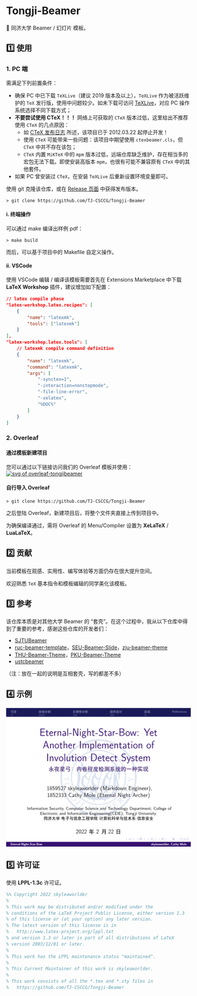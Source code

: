 # Tongji-Beamer

:page_facing_up: 同济大学 Beamer / 幻灯片 模板。

## :one: 使用

### 1. PC 端

需满足下列前置条件：

* 确保 PC 中已下载 `TeXLive`（建议 2019 版本及以上），`TeXLive` 作为被活跃维护的 `TeX` 发行版，使用中问题较少。如未下载可访问 [TeXLive](https://tug.org/texlive)，对应 PC 操作系统选择不同下载方式；
* **不要尝试使用 CTeX！！！** 网络上可获取的 `CTeX` 版本过低，这里给出不推荐使用 `CTeX` 的几点原因：
  * 如 [CTeX 发布日志](http://www.ctex.org/CTeXReleaseNotes) 所述，该项目已于 2012.03.22 起停止开发！
  * 使用 `CTeX` 可能带来一些问题：该项目中期望使用 `ctexbeamer.cls`，但 `CTeX` 中并不存在该包；
  * `CTeX` 内置 `MiKTeX` 中的 `mpm` 版本过低，远端仓库缺乏维护，存在相当多的宏包无法下载。即使安装高版本 `mpm`，也很有可能不兼容原有 `CTeX` 中的其他套件。
* 如果 PC 曾安装过 `CTeX`，在安装 `TeXLive` 后重新设置环境变量即可。

使用 git 克隆该仓库，或在 [Release 页面](https://github.com/TJ-CSCCG/Tongji-Beamer/releases) 中获得发布版本。

```shell
> git clone https://github.com/TJ-CSCCG/Tongji-Beamer
```

#### i. 终端操作

可以通过 make 编译出样例 pdf：

```shell
> make build
```

而后，可以基于项目中的 Makefile 自定义操作。

#### ii. VSCode

使用 VSCode 编辑 / 编译该模板需要首先在 Extensions Marketplace 中下载 **LaTeX Workshop** 插件，建议增加如下配置：

```json
// latex compile phase
"latex-workshop.latex.recipes": [
    {
        "name": "latexmk",
        "tools": ["latexmk"]
    }
],
"latex-workshop.latex.tools": [
    // latexmk compile command definition
    {
        "name": "latexmk",
        "command": "latexmk",
        "args": [
            "-synctex=1",
            "-interaction=nonstopmode",
            "-file-line-error",
            "-xelatex",
            "%DOC%"
        ]
    }
]
```

### 2. Overleaf

#### 通过模板新建项目

您可以通过以下链接访问我们的 Overleaf 模板并使用：[![svg of overleaf-tongjibeamer](https://img.shields.io/badge/Overleaf-TJ--CSCCG%2FTongji--Beamer-green)](https://www.overleaf.com/latex/templates/tongji-beamer-template/gnbqzdkqfqbb)

#### 自行导入 Overleaf

```shell
> git clone https://github.com/TJ-CSCCG/Tongji-Beamer
```

之后登陆 Overleaf，新建项目后，将整个文件夹直接上传到项目中。

为确保编译通过，需将 Overleaf 的 Menu/Compiler 设置为 **XeLaTeX** / **LuaLaTeX**。

## :two: 贡献

当前模板在观感、实用性、编写体验等方面仍存在很大提升空间。

欢迎熟悉 `TeX` 基本指令和模板编辑的同学美化该模板。

## :three: 参考

该仓库本质是对其他大学 Beamer 的 “套壳”。在这个过程中，我从以下仓库中得到了重要的参考，感谢这些仓库的开发者们：

* [SJTUBeamer](https://github.com/sjtug/SJTUBeamer)
* [ruc-beamer-template](https://github.com/andelf/ruc-beamer-template)，[SEU-Beamer-Slide](https://github.com/TouchFishPioneer/SEU-Beamer-Slide)，[zju-beamer-theme](https://github.com/corenel/zju-beamer-theme)
* [THU-Beamer-Theme](https://github.com/tuna/THU-Beamer-Theme)，[PKU-Beamer-Theme](https://github.com/inFaaa/PKU-Beamer-Theme)
* [ustcbeamer](https://github.com/ustctug/ustcbeamer)

（注：放在一起的说明是互相套壳，写的都差不多）

## :four: 示例

![example](figure/example.png)

## :five: 许可证

使用 **LPPL-1.3c** 许可证。

```tex
%% Copyright 2022 skyleaworlder
%
% This work may be distributed and/or modified under the
% conditions of the LaTeX Project Public License, either version 1.3
% of this license or (at your option) any later version.
% The latest version of this license is in
%   http://www.latex-project.org/lppl.txt
% and version 1.3 or later is part of all distributions of LaTeX
% version 2003/12/01 or later.
%
% This work has the LPPL maintenance status "maintained".
%
% This Current Maintainer of this work is skyleaworlder.
%
% This work consists of all the *.tex and *.sty files in
%   https://github.com/TJ-CSCCG/Tongji-Beamer
```
